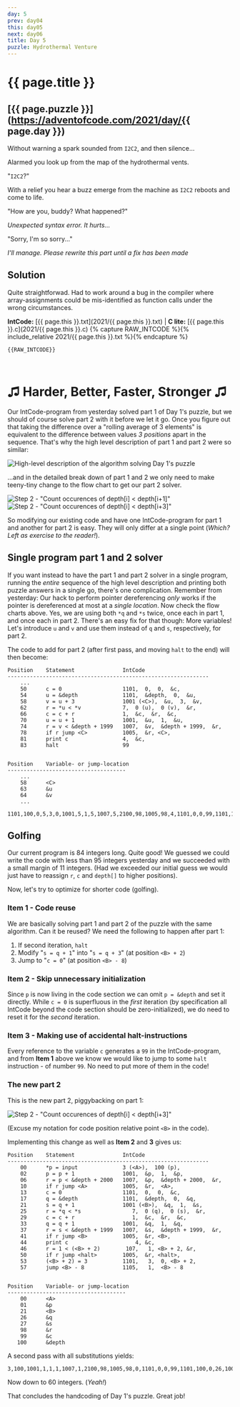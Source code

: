 ```yaml
---
day: 5
prev: day04
this: day05
next: day06
title: Day 5
puzzle: Hydrothermal Venture
---
```

# {{ page.title }}

## [{{ page.puzzle }}](https://adventofcode.com/2021/day/{{ page.day }})

Without warning a spark sounded from `I2C2`, and then silence...

Alarmed you look up from the map of the hydrothermal vents.

"`I2C2`?"

With a relief you hear a buzz emerge from the machine as `I2C2` reboots and come to life.

"How are you, buddy? What happened?"

*Unexpected syntax error. It hurts...*

"Sorry, I'm so sorry..."

*I'll manage. Please rewrite this part until a fix has been made*

## Solution

Quite straightforwad. Had to work around a bug in the compiler where array-assignments could be mis-identified as function calls under the wrong circumstances.

**IntCode:** [{{ page.this }}.txt](2021/{{ page.this }}.txt) &#124; **C lite:** [{{ page.this }}.c](2021/{{ page.this }}.c)
{% capture RAW_INTCODE %}{% include_relative 2021/{{ page.this }}.txt %}{% endcapture %}

```
{{RAW_INTCODE}}
```

&nbsp;

# &#9835; Harder, Better, Faster, Stronger &#9835;

Our IntCode-program from yesterday solved part 1 of Day 1's puzzle, but we should of course solve part 2 with it before we let it go. Once you figure out that taking the difference over a "rolling average of 3 elements" is equivalent to the difference between values *3 positions* apart in the sequence. That's why the high level description of part 1 and part 2 were so similar:

![High-level description of the algorithm solving Day 1's puzzle](/assets/flowchart_step123.png)

...and in the detailed break down of part 1 and 2 we only need to make teeny-tiny change to the flow chart to get our part 2 solver.

![Step 2 - "Count occurences of depth[i] < depth[i+1]"](/assets/flowchart_step2.png)
![Step 2 - "Count occurences of depth[i] < depth[i+3]"](/assets/flowchart_step3.png)

So modifying our existing code and have one IntCode-program for part 1 and another for part 2 is easy. They will only differ at a single point (*Which? Left as exercise to the reader!*).

## Single program part 1 and 2 solver
If you want instead to have the part 1 and part 2 solver in a single program, running the *entire* sequence of the high level description and printing both puzzle answers in a single go, there's one complication. Remember from yesterday: Our hack to perform pointer dereferencing *only* works if the pointer is dereferenced at most at a *single location*. Now check the flow charts above. Yes, we are using both `*q` and `*s` twice, once each in part 1, and once each in part 2. There's an easy fix for that though: More variables! Let's introduce `u` and `v` and use them instead of `q` and `s`, respectively, for part 2.

The code to add for part 2 (after first pass, and moving `halt` to the end) will then become:

```
Position    Statement               IntCode
---------------------------------------------------------------
    ...
    50      c = 0                   1101,  0,  0,  &c,
    54      u = &depth              1101,  &depth,  0,  &u,
    58      v = u + 3               1001 (<C>),  &u,  3,  &v,
    62      r = *u < *v             7,  0 (u),  0 (v),  &r,
    66      c = c + r               1,  &c,  &r,  &c,
    70      u = u + 1               1001,  &u,  1,  &u,
    74      r = v < &depth + 1999   1007,  &v,  &depth + 1999,  &r,
    78      if r jump <C>           1005,  &r, <C>,
    81      print c                 4,  &c,
    83      halt                    99


Position    Variable- or jump-location
-------------------------------------
    ...
    58      <C>
    63      &u
    64      &v
    ...
```

```
1101,100,0,5,3,0,1001,5,1,5,1007,5,2100,98,1005,98,4,1101,0,0,99,1101,100,0,30,1001,30,1,31,7,0,0,98,1,99,98,99,1001,30,1,30,1007,31,2099,98,1005,98,25,4,99,1101,0,0,99,1101,100,0,63,1001,63,3,64,7,0,0,98,1,99,98,99,1001,63,1,63,1007,64,2099,98,1005,98,58,4,99,99
```

## Golfing
Our current program is 84 integers long. Quite good! We guessed we could write the code with less than 95 integers yesterday and we succeeded with a small margin of 11 integers. (Had we exceeded our initial guess we would just have to reassign `r`, `c` and `depth[]` to higher positions).

Now, let's try to optimize for shorter code (golfing).

### Item 1 - Code reuse

We are basically solving part 1 and part 2 of the puzzle with the same algorithm. Can it be reused? We need the following to happen after part 1:

1. If second iteration, `halt`
2. Modify "`s = q + 1`" into "`s = q + 3`" (at position `<B> + 2`)
3. Jump to "`c = 0`" (at position `<B> - 8`)


### Item 2 - Skip unnecessary initialization

Since `p` is now living in the code section we can omit `p = &depth` and set it directly. While `c = 0` is superfluous in the *first* iteration (by specification all IntCode beyond the code section should be zero-initialized), we do need to reset it for the *second* iteration.

### Item 3 - Making use of accidental halt-instructions

Every reference to the variable `c` generates a `99` in the IntCode-program, and from **Item 1** above we know we would like to jump to some `halt` instruction - of number `99`. No need to put more of them in the code!

### The new part 2

This is the new part 2, piggybacking on part 1:

![Step 2 - "Count occurences of depth[i] < depth[i+3]"](/assets/flowchart_step3_golf.png)

(Excuse my notation for code position relative point `<B>` in the code).

Implementing this change as well as **Item 2** and **3** gives us:

```
Position    Statement               IntCode
---------------------------------------------------------------
    00      *p = input              3 (<A>),  100 (p),
    02      p = p + 1               1001,  &p,  1,  &p,
    06      r = p < &depth + 2000   1007,  &p,  &depth + 2000,  &r,
    10      if r jump <A>           1005,  &r,  <A>,
    13      c = 0                   1101,  0,  0,  &c,
    17      q = &depth              1101,  &depth,  0,  &q,
    21      s = q + 1               1001 (<B>),  &q,  1,  &s,
    25      r = *q < *s                7,  0 (q),  0 (s),  &r,
    29      c = c + r                  1,  &c,  &r,  &c,
    33      q = q + 1               1001,  &q,  1,  &q,
    37      r = s < &depth + 1999   1007,  &s,  &depth + 1999,  &r,
    41      if r jump <B>           1005,  &r, <B>,
    44      print c                     4, &c,
    46      r = 1 < (<B> + 2)        107,   1, <B> + 2, &r,
    50      if r jump <halt>        1005,  &r, <halt>,
    53      (<B> + 2) = 3           1101,   3,  0, <B> + 2,
    57      jump <B> - 8            1105,   1,  <B> - 8


Position    Variable- or jump-location
-------------------------------------
    00      <A>
    01      &p
    21      <B>
    26      &q
    27      &s
    98      &r
    99      &c
   100      &depth
```

A second pass with all substitutions yields:

```
3,100,1001,1,1,1,1007,1,2100,98,1005,98,0,1101,0,0,99,1101,100,0,26,1001,26,1,27,7,0,0,98,1,99,98,99,1001,26,1,26,1007,27,2099,98,1005,98,21,4,99,107,1,23,98,1005,98,45,1101,3,0,23,1105,1,13
```

Now down to 60 integers. (*Yeah!*)

That concludes the handcoding of Day 1's puzzle. Great job!